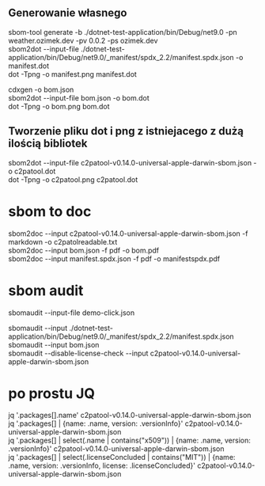 ## Generowanie własnego
sbom-tool generate -b ./dotnet-test-application/bin/Debug/net9.0 -pn weather.ozimek.dev -pv 0.0.2 -ps ozimek.dev  
sbom2dot --input-file ./dotnet-test-application/bin/Debug/net9.0/_manifest/spdx_2.2/manifest.spdx.json -o manifest.dot  
dot -Tpng -o manifest.png manifest.dot   

cdxgen -o bom.json  
sbom2dot --input-file bom.json -o bom.dot  
dot -Tpng -o bom.png bom.dot   

## Tworzenie pliku dot i png z istniejacego z dużą ilością bibliotek
sbom2dot --input-file c2patool-v0.14.0-universal-apple-darwin-sbom.json -o c2patool.dot  
dot -Tpng -o c2patool.png c2patool.dot  

# sbom to doc
sbom2doc --input c2patool-v0.14.0-universal-apple-darwin-sbom.json -f markdown -o c2patolreadable.txt  
sbom2doc --input bom.json -f pdf -o bom.pdf  
sbom2doc --input manifest.spdx.json -f pdf -o manifestspdx.pdf  

# sbom audit

sbomaudit --input-file demo-click.json  

sbomaudit --input ./dotnet-test-application/bin/Debug/net9.0/_manifest/spdx_2.2/manifest.spdx.json  
sbomaudit --input bom.json  
sbomaudit --disable-license-check --input c2patool-v0.14.0-universal-apple-darwin-sbom.json  


# po prostu JQ
jq '.packages[].name' c2patool-v0.14.0-universal-apple-darwin-sbom.json  
jq '.packages[] | {name: .name, version: .versionInfo}' c2patool-v0.14.0-universal-apple-darwin-sbom.json  
jq '.packages[] | select(.name | contains("x509")) | {name: .name, version: .versionInfo}' c2patool-v0.14.0-universal-apple-darwin-sbom.json  
jq '.packages[] | select(.licenseConcluded | contains("MIT")) | {name: .name, version: .versionInfo, license: .licenseConcluded}' c2patool-v0.14.0-universal-apple-darwin-sbom.json
